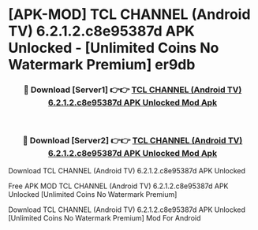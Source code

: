 # [APK-MOD] TCL CHANNEL (Android TV) 6.2.1.2.c8e95387d APK Unlocked - [Unlimited Coins No Watermark Premium] er9db



<div align="center">
<h3>🔴 Download [Server1] 👉👉 <a href="https://momento.my/?title=TCL_CHANNEL_(Android_TV)_6.2.1.2.c8e95387d_APK_Unlocked">TCL CHANNEL (Android TV) 6.2.1.2.c8e95387d APK Unlocked Mod Apk</a></h3><br>

<h3>🔴 Download [Server2] 👉👉 <a href="https://momento.my/?title=TCL_CHANNEL_(Android_TV)_6.2.1.2.c8e95387d_APK_Unlocked">TCL CHANNEL (Android TV) 6.2.1.2.c8e95387d APK Unlocked Mod Apk</a></h3>
</div>



Download TCL CHANNEL (Android TV) 6.2.1.2.c8e95387d APK Unlocked 

Free APK MOD TCL CHANNEL (Android TV) 6.2.1.2.c8e95387d APK Unlocked [Unlimited Coins No Watermark Premium]

Download TCL CHANNEL (Android TV) 6.2.1.2.c8e95387d APK Unlocked [Unlimited Coins No Watermark Premium] Mod For Android
